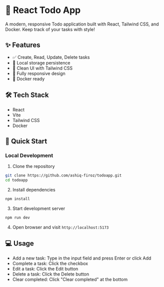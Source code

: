 # 📝 React Todo App

A modern, responsive Todo application built with React, Tailwind CSS, and Docker. Keep track of your tasks with style! 

## ✨ Features

- ✅ Create, Read, Update, Delete tasks
- 💾 Local storage persistence
- 🎨 Clean UI with Tailwind CSS
- 📱 Fully responsive design
- 🐳 Docker ready

## 🛠️ Tech Stack

- React
- Vite
- Tailwind CSS
- Docker

## 🚀 Quick Start

### Local Development

1. Clone the repository
```bash
git clone https://github.com/ashiq-firoz/todoapp.git
cd todoapp
```

2. Install dependencies
```bash
npm install
```

3. Start development server
```bash
npm run dev
```

4. Open browser and visit `http://localhost:5173`

<!-- ### 🐳 Docker Setup

#### Build the image
```bash
docker build -t your-docker-username/todoapp:latest .
```

#### Push to Docker Hub (optional)
```bash
docker push your-docker-username/todoapp
```

#### Using Docker Compose

1. Run the container:
```bash
docker-compose up -d
```
or 
```bash
docker compose up -d
```

3. Visit `http://localhost:3000` in your browser 🎉  [Edit the port in docker-compose.yaml file]

4. To stop the container:
```bash
docker-compose down
```
or
```bash
docker compose down
``` -->

## 💻 Usage

- Add a new task: Type in the input field and press Enter or click Add
- Complete a task: Click the checkbox
- Edit a task: Click the Edit button
- Delete a task: Click the Delete button
- Clear completed: Click "Clear completed" at the bottom

